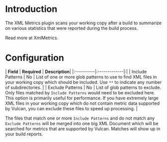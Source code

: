 # Introduction #

The XML Metrics plugin scans your working copy after a build to summarize on various statistics that were reported during the build process.

Read more at XmlMetrics.

# Configuration #

| **Field** | **Required** | **Description**|
|:----------|:-------------|:|
| Include Patterns | No           | List of one or more glob patterns to use to find XML files in your working copy which should be included.  Use `**` to indicate any number of subdirectories. |
| Exclude Patterns | No           | List of glob patterns to exclude.  Only files matched by `Include Patterns` would need to be excluded here.  This option is primarily useful for performance.  If you have extremely large XML files in your working copy which do not contain metric data supported by Vulcan, you can exclude these files to speed up processing. |

The files that match one or more `Include Patterns` and do not match any `Exclude Patterns` will be merged into one big XML Document which will be searched for metrics that are supported by Vulcan.  Matches will show up in your build reports.